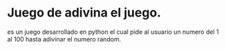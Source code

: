 # Juego de adivina el juego.

es un juego desarrollado en python el cual pide al usuario un numero del 1 al 100 hasta adivinar el numero random.
